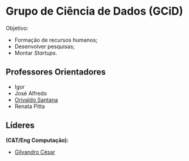 # Grupo de Ciência de Dados (GCiD) 

Objetivo: 
* Formação de recursos humanos;
* Desenvolver pesquisas; 
* Montar _Startups_.

## Professores Orientadores 
* Igor 
* José Alfredo 
* [Orivaldo Santana](https://github.com/orivaldosantana)
* Renata Pitta 


## Líderes 
**(C&T/Eng Computação):**
* [Gilvandro César](https://github.com/gilvandrocesardemedeiros) 
